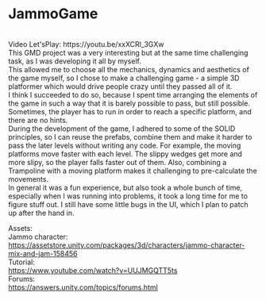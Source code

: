 # JammoGame
<br />
Video Let'sPlay: https://youtu.be/xxXCRl_3GXw<br />
This GMD project was a very interesting but at the same time challenging task, as I was
developing it all by myself. <br />This allowed me to choose all the mechanics, dynamics and
aesthetics of the game myself, so I chose to make a challenging game - a simple 3D platformer
which would drive people crazy until they passed all of it.<br />
I think I succeeded to do so, because I spent time arranging the elements of the game in such a
way that it is barely possible to pass, but still possible. Sometimes, the player has to run in order
to reach a specific platform, and there are no hints.<br />
During the development of the game, I adhered to some of the SOLID principles, so I can reuse
the prefabs, combine them and make it harder to pass the later levels without writing any code.
For example, the moving platforms move faster with each level. The slippy wedges get more
and more slipy, so the player falls faster out of them. Also, combining a Trampoline with a
moving platform makes it challenging to pre-calculate the movements.<br />
In general it was a fun experience, but also took a whole bunch of time, especially when I was
running into problems, it took a long time for me to figure stuff out. I still have some little bugs in
the UI, which I plan to patch up after the hand in.<br />

Assets:<br />
Jammo character: https://assetstore.unity.com/packages/3d/characters/jammo-character-mix-and-jam-158456
<br />
Tutorial:<br />
https://www.youtube.com/watch?v=UUJMGQTT5ts
<br />
Forums:<br />
https://answers.unity.com/topics/forums.html
<br />
